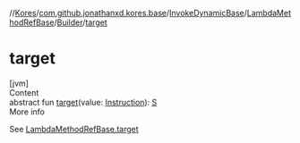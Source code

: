 //[Kores](../../../../index.md)/[com.github.jonathanxd.kores.base](../../../index.md)/[InvokeDynamicBase](../../index.md)/[LambdaMethodRefBase](../index.md)/[Builder](index.md)/[target](target.md)



# target  
[jvm]  
Content  
abstract fun [target](target.md)(value: [Instruction](../../../../com.github.jonathanxd.kores/-instruction/index.md)): [S](index.md)  
More info  


See [LambdaMethodRefBase.target](../target.md)

  



